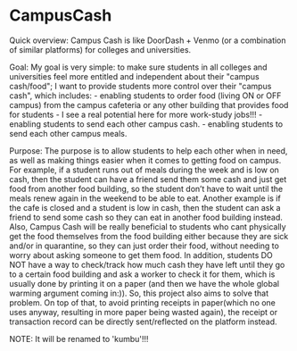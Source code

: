 # CampusCash

Quick overview: 
  Campus Cash is like DoorDash + Venmo (or a combination of similar platforms) for colleges and universities.

Goal:
  My goal is very simple: to make sure students in all colleges and universities feel more entitled and independent about their "campus cash/food"; I want to provide students more control over their "campus cash", which includes:
    - enabling students to order food (living ON or OFF campus) from the campus cafeteria or any other building that provides food for students - I see a real potential here for more work-study jobs!!!
    - enabling students to send each other campus cash.
    - enabling students to send each other campus meals.

Purpose:
  The purpose is to allow students to help each other when in need, as well as making things easier when it comes to getting food on campus. 
  For example, if a student runs out of meals during the week and is low on cash, then the student can have a friend send them some cash and just get food from another food building, so the student don’t have to wait until the meals renew again in the weekend to be able to eat. Another example is if the cafe is closed and a student is low in cash, then the student can ask a friend to send some cash so they can eat in another food building instead. Also, Campus Cash will be really beneficial to students who cant physically get the food themselves from the food building either because they are sick and/or in quarantine, so they can just order their food, without needing to worry about asking someone to get them food.
  In addition, students DO NOT have a way to check/track how much cash they have left until they go to a certain food building and ask a worker to check it for them, which is usually done by printing it on a paper (and then we have the whole global warming argument coming in:)). So, this project also aims to solve that problem. On top of that, to avoid printing receipts in paper(which no one uses anyway, resulting in more paper being wasted again), the receipt or transaction record can be directly sent/reflected on the platform instead.
  
  NOTE: It will be renamed to 'kumbu'!!!
